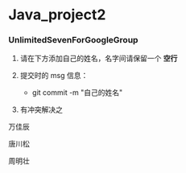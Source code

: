 # Java_project2

### UnlimitedSevenForGoogleGroup

1. 请在下方添加自己的姓名，名字间请保留一个 **空行**

2. 提交时的 msg 信息：

    * git commit -m "自己的姓名"

3. 有冲突解决之

万佳辰

唐川松

周明壮
